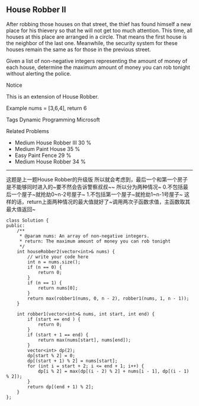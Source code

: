 ## House Robber II  ##

After robbing those houses on that street, the thief has found himself a new place for his thievery so that he will not get too much attention. This time, all houses at this place are arranged in a circle. That means the first house is the neighbor of the last one. Meanwhile, the security system for these houses remain the same as for those in the previous street.

Given a list of non-negative integers representing the amount of money of each house, determine the maximum amount of money you can rob tonight without alerting the police.

 Notice

This is an extension of House Robber.

Example
nums = [3,6,4], return 6

Tags 
Dynamic Programming Microsoft

Related Problems 

- Medium House Robber III 30 %
- Medium Paint House 35 %
- Easy Paint Fence 29 %
- Medium House Robber 34 %

----------
这题是上一题House Robber的升级版
所以就会考虑到，最后一个和第一个房子是不能够同时进入的~要不然会告诉警察叔叔~~
所以分为两种情况~
0.不包括最后一个屋子~就抢劫0~n-2号屋子~
1.不包括第一个屋子~就抢劫1~n-1号屋子~
这样的话，return上面两种情况的最大值就好了~调用两次子函数求值，主函数取其最大值返回~

	class Solution {
	public:
	    /**
	     * @param nums: An array of non-negative integers.
	     * return: The maximum amount of money you can rob tonight
	     */
	    int houseRobber2(vector<int>& nums) {
	        // write your code here
	        int n = nums.size();
	        if (n == 0) {
	            return 0;
	        }
	        if (n == 1) {
	            return nums[0];
	        }
	        return max(robber1(nums, 0, n - 2), robber1(nums, 1, n - 1));
	    }
	    
	    int robber1(vector<int>& nums, int start, int end) {
	        if (start == end ) {
	            return 0;
	        }
	        if (start + 1 == end) {
	            return max(nums[start], nums[end]);
	        }
	        vector<int> dp(2);
	        dp[start % 2] = 0;
	        dp[(start + 1) % 2] = nums[start];
	        for (int i = start + 2; i <= end + 1; i++) {
	            dp[i % 2] = max(dp[(i - 2) % 2] + nums[i - 1], dp[(i - 1) % 2]);
	        }
	        return dp[(end + 1) % 2];
	    }
	};